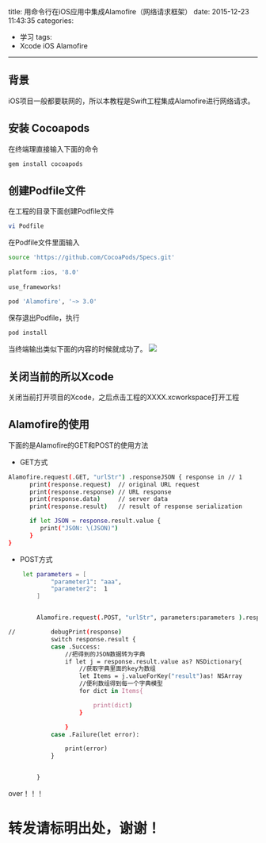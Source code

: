 title: 用命令行在iOS应用中集成Alamofire（网络请求框架）
date: 2015-12-23 11:43:35
categories:
- 学习
tags:
- Xcode iOS Alamofire
---

## 背景
iOS项目一般都要联网的，所以本教程是Swift工程集成Alamofire进行网络请求。

<!--more-->

## 安装 Cocoapods
在终端理直接输入下面的命令
~~~bash
gem install cocoapods
~~~

## 创建Podfile文件

在工程的目录下面创建Podfile文件
~~~bash
vi Podfile
~~~
在Podfile文件里面输入
~~~bash
source 'https://github.com/CocoaPods/Specs.git'
 
platform :ios, '8.0'
 
use_frameworks!
 
pod 'Alamofire', '~> 3.0'
~~~
保存退出Podfile，执行
~~~bash
pod install
~~~
当终端输出类似下面的内容的时候就成功了。
![](http://120.24.60.216:4000/img/20151223115020.png)
## 关闭当前的所以Xcode
关闭当前打开项目的Xcode，之后点击工程的XXXX.xcworkspace打开工程
## Alamofire的使用

下面的是Alamofire的GET和POST的使用方法

* GET方式
~~~bash
Alamofire.request(.GET, "urlStr") .responseJSON { response in // 1
      print(response.request)  // original URL request
      print(response.response) // URL response
      print(response.data)     // server data
      print(response.result)   // result of response serialization

      if let JSON = response.result.value {
         print("JSON: \(JSON)")
      }
}
~~~
* POST方式
~~~bash
	let parameters = [
            "parameter1": "aaa",
            "parameter2":  1
        ]


        Alamofire.request(.POST, "urlStr", parameters:parameters ).responseJSON {response in

//          debugPrint(response)
            switch response.result {
            case .Success:
                //把得到的JSON数据转为字典
                if let j = response.result.value as? NSDictionary{
                    //获取字典里面的key为数组
                    let Items = j.valueForKey("result")as! NSArray
                    //便利数组得到每一个字典模型
                    for dict in Items{

                        print(dict)
                    }

                }
            case .Failure(let error):

                print(error)
            }


        }
~~~

over！！！



# 转发请标明出处，谢谢！